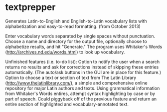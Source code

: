 # textprepper
Generates Latin-to-English and English-to-Latin vocabulary lists with alphabetization and easy-to-read formatting. (from October 2013)

Enter vocabulary words separated by single spaces without punctuation. Choose a name and directory for the output file, optionally choose to alphabetize results, and hit "Generate." The program uses Whitaker's Words (http://archives.nd.edu/words.html) to look up vocabulary.

Unfinished features (i.e. to-do list):
Option to notify the user when a search returns no results and ask for corrections instead of skipping these entries automatically. (The auto/ask buttons in the GUI are in place for this feature.)
Option to choose a text or section of text from The Latin Library (http://www.thelatinlibrary.com/), a simple and comprehensive online repository for major Latin authors and texts.
Using grammatical information from Whitaker's Words entires, attempt syntax highlighting by case or by part of speech. Could piggyback off of the previous feature and return an entire section of highlighted and vocabulary-annotated text.
